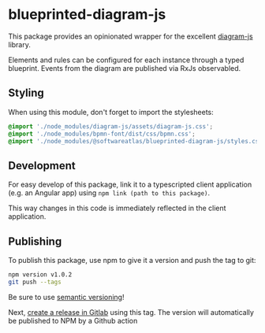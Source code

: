 # blueprinted-diagram-js

This package provides an opinionated wrapper for the excellent [diagram-js](https://github.com/bpmn-io/diagram-js) library.

Elements and rules can be configured for each instance through a typed blueprint. Events from the diagram are published via RxJs observabled.

## Styling

When using this module, don't forget to import the stylesheets:

```css
@import './node_modules/diagram-js/assets/diagram-js.css';
@import './node_modules/bpmn-font/dist/css/bpmn.css';
@import './node_modules/@softwareatlas/blueprinted-diagram-js/styles.css';
```

## Development

For easy develop of this package, link it to a typescripted client application (e.g. an Angular app) using `npm link (path to this package)`.

This way changes in this code is immediately reflected in the client application.

## Publishing

To publish this package, use npm to give it a version and push the tag to git:

```bash
npm version v1.0.2
git push --tags
```

Be sure to use [semantic versioning](https://semver.org)!

Next, [create a release in Gitlab](https://github.com/ljwboschker/blueprinted-diagram-js/releases) using this tag. The version will automatically be published to NPM by a Github action
